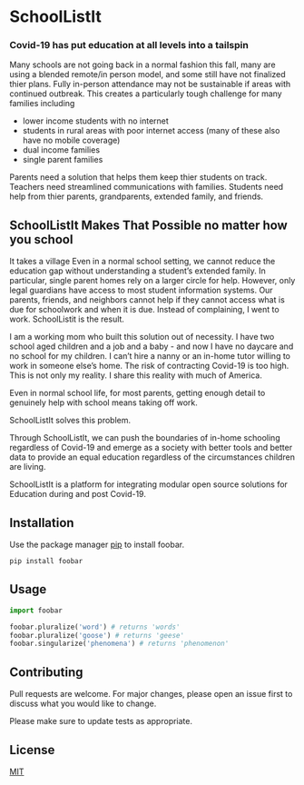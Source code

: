 # SchoolListIt

### Covid-19 has put education at all levels into a tailspin
Many schools are not going back in a normal fashion this fall, many are using a blended remote/in person model, and some still have not finalized thier plans. Fully in-person attendance may not be sustainable if areas with continued outbreak. This creates a particularly tough challenge for many families including 
- lower income students with no internet
- students in rural areas with poor internet access (many of these also have no mobile coverage)
- dual income families
- single parent families

Parents need a solution that helps them keep thier students on track. 
Teachers need streamlined communications with families.
Students need help from thier parents, grandparents, extended family, and friends.

## SchoolListIt Makes That Possible no matter how you school

It takes a village
Even in a normal school setting, we cannot reduce the education gap without understanding a student’s extended family. In particular, single parent homes rely on a larger circle for help. However, only legal guardians have access to most student information systems. Our parents, friends, and neighbors cannot help if they cannot access what is due for schoolwork and when it is due.
Instead of complaining, I went to work. SchoolListit is the result.

I am a working mom who built this solution out of necessity. I have two school aged children and a job and a baby - and now I have no daycare and no school for my children. I can’t hire a nanny or an in-home tutor willing to work in someone else’s home. The risk of contracting Covid-19 is too high. This is not only my reality. I share this reality with much of America.

Even in normal school life, for most parents, getting enough detail to genuinely help with school means taking off work. 

SchoolListIt solves this problem.

Through SchoolListIt, we can push the boundaries of in-home schooling regardless of Covid-19 and emerge as a society with better tools and better data to provide an equal education regardless of the circumstances children are living. 


SchoolListIt is a platform for integrating modular open source solutions for Education during and post Covid-19. 

## Installation

Use the package manager [pip](https://pip.pypa.io/en/stable/) to install foobar.

```bash
pip install foobar
```

## Usage

```python
import foobar

foobar.pluralize('word') # returns 'words'
foobar.pluralize('goose') # returns 'geese'
foobar.singularize('phenomena') # returns 'phenomenon'
```

## Contributing
Pull requests are welcome. For major changes, please open an issue first to discuss what you would like to change.

Please make sure to update tests as appropriate.

## License
[MIT](https://choosealicense.com/licenses/mit/)